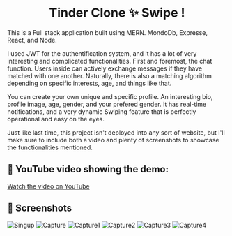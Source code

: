 <h1 align="center">Tinder Clone ✨ Swipe !</h1>

This is a Full stack application built using MERN. MondoDb, Expresse, React, and Node. 

I used JWT for the authentification system, and it has a lot of very interesting and complicated functionalities. First and foremost, the chat function. Users inside can actively exchange messages if they have matched with one another. Naturally, there is also a matching algorithm depending on specific interests, age, and things like that.

You can create your own unique and specific profile. An interesting bio, profile image, age, gender, and your prefered gender. It has real-time notifications, and a very dynamic Swiping feature that is perfectly operational and easy on the eyes.

Just like last time, this project isn't deployed into any sort of website, but I'll make sure to include both a video and plenty of screenshots to showcase the functionalities mentioned.

## 🎥 YouTube video showing the demo:

<a href="https://www.youtube.com/watch?v=YOoQXUGv1MU" target="_blank" rel="noopener noreferrer">Watch the video on YouTube</a>


## 📸 Screenshots

![Singup](https://github.com/user-attachments/assets/5b96c4f0-ab82-4f7f-8af9-c19158289d9e)
![Capture](https://github.com/user-attachments/assets/9b7b19fa-bd55-47a7-ba34-4da0a196ef74)
![Capture1](https://github.com/user-attachments/assets/486ffa98-2ab3-4c8d-93bb-b54de983818a)
![Capture2](https://github.com/user-attachments/assets/01511fb2-b975-4375-8c8e-1dfe7926ecca)
![Capture3](https://github.com/user-attachments/assets/3493e1f0-70b4-4880-b65f-9859e01cbea5)
![Capture4](https://github.com/user-attachments/assets/57c6cba5-427d-4277-8c04-55eb097e31e4)


